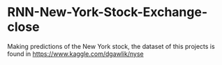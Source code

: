 # RNN-New-York-Stock-Exchange-close

Making predictions of the New York stock, the dataset of this projects is found in https://www.kaggle.com/dgawlik/nyse
